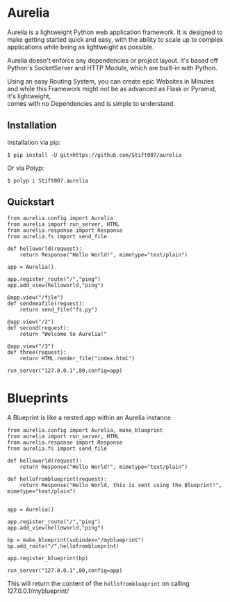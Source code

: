 # Aurelia
Aurelia is a lightweight Python web application framework. It is designed to make getting started quick and easy, with the ability to scale up to complex applications while being as lightweight as possible. 

Aurelia doesn't enforce any dependencies or project layout. it's based off Python's SocketServer and HTTP Module, which are built-in with Python.  

Using an easy Routing System, you can create epic Websites in Minutes and while this Framework might not be as advanced as Flask or Pyramid, it's lightweight,  
comes with no Dependencies and is simple to understand.  

## Installation
Installation via pip:

    $ pip install -U git+https://github.com/Stift007/aurelia
    
Or via Polyp:

    $ polyp i Stift007.aurelia


## Quickstart

```py3
from aurelia.config import Aurelia
from aurelia import run_server, HTML
from aurelia.response import Response
from aurelia.fs import send_file

def helloworld(request):
    return Response("Hello World!", mimetype="text/plain")

app = Aurelia()

app.register_route("/","ping")
app.add_view(helloworld,"ping")

@app.view("/file")
def sendmeafile(request):
    return send_file("fs.py")

@app.view("/2")
def second(request):
    return "Welcome to Aurelia!"

@app.view("/3")
def three(request):
    return HTML.render_file("index.html")
    
run_server("127.0.0.1",80,config=app)
```

# Blueprints
A Blueprint is like a nested app within an Aurelia instance  

```py3
from aurelia.config import Aurelia, make_blueprint
from aurelia import run_server, HTML
from aurelia.response import Response
from aurelia.fs import send_file

def helloworld(request):
    return Response("Hello World!", mimetype="text/plain")

def hellofromblueprint(request):
    return Response("Hello World, this is sent using the Blueprint!", mimetype="text/plain")


app = Aurelia()

app.register_route("/","ping")
app.add_view(helloworld,"ping")

bp = make_blueprint(subindex="/myblueprint")
bp.add_route("/",hellofromblueprint)

app.register_blueprint(bp)
    
run_server("127.0.0.1",80,config=app)
```

This will return the content of the `hellofromblueprint` on calling 127.0.0.1/myblueprint/
